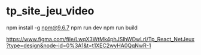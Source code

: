 # tp_site_jeu_video
npm install -g npm@9.6.7
 npm run dev
 npm run build
 
 
 
 https://www.figma.com/file/LwqX3WtMk4phJSlhWDwLrl/Tp_React_NetJeux?type=design&node-id=0%3A1&t=t1XEC2wyHA0QqNwR-1
